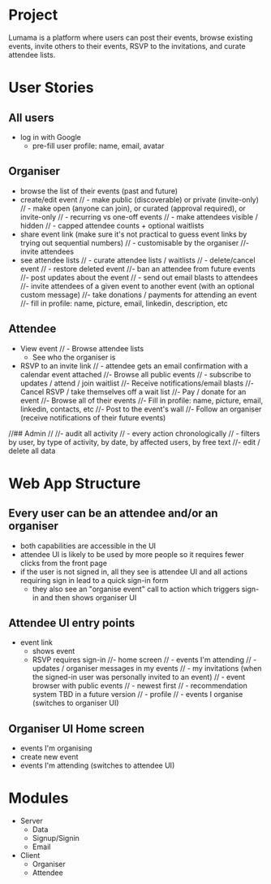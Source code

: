 # Project

Lumama is a platform where users can post their events, browse existing events, invite others to their events, RSVP to the invitations, and curate attendee lists.

# User Stories

## All users

- log in with Google
  - pre-fill user profile: name, email, avatar

## Organiser

- browse the list of their events (past and future)
- create/edit event
//  - make public (discoverable) or private (invite-only)
//  - make open (anyone can join), or curated (approval required), or invite-only
//  - recurring vs one-off events
//  - make attendees visible / hidden
//  - capped attendee counts + optional waitlists
- share event link (make sure it's not practical to guess event links by trying out sequential numbers)
//  - customisable by the organiser
//- invite attendees
- see attendee lists
// - curate attendee lists / waitlists
// - delete/cancel event
//  - restore deleted event
//- ban an attendee from future events
//- post updates about the event
//  - send out email blasts to attendees
//- invite attendees of a given event to another event (with an optional custom message)
//- take donations / payments for attending an event
//- fill in profile: name, picture, email, linkedin, description, etc

## Attendee

- View event
//  - Browse attendee lists
  - See who the organiser is
- RSVP to an invite link
//  - attendee gets an email confirmation with a calendar event attached
//- Browse all public events
//  - subscribe to updates / attend / join waitlist
//- Receive notifications/email blasts
//- Cancel RSVP / take themselves off a wait list
//- Pay / donate for an event
//- Browse all of their events
//- Fill in profile: name, picture, email, linkedin, contacts, etc
//- Post to the event's wall
//- Follow an organiser (receive notifications of their future events)

//## Admin
//
//- audit all activity 
//  - every action chronologically
//  - filters by user, by type of activity, by date, by affected users, by free text
//- edit / delete all data

# Web App Structure

## Every user can be an attendee and/or an organiser
- both capabilities are accessible in the UI
- attendee UI is likely to be used by more people so it requires fewer clicks from the front page
- if the user is not signed in, all they see is attendee UI and all actions requiring sign in lead to a quick sign-in form
  - they also see an "organise event" call to action which triggers sign-in and then shows organiser UI

## Attendee UI entry points
- event link
  - shows event
  - RSVP requires sign-in
//- home screen
//  - events I'm attending
//    - updates / organiser messages in my events
//  - my invitations (when the signed-in user was personally invited to an event)
//  - event browser with public events
//    - newest first
//    - recommendation system TBD in a future version
//  - profile
//  - events I organise (switches to organiser UI)

## Organiser UI Home screen
- events I'm organising
- create new event
- events I'm attending (switches to attendee UI)

# Modules

- Server
  - Data
  - Signup/Signin
  - Email
- Client
  - Organiser
  - Attendee